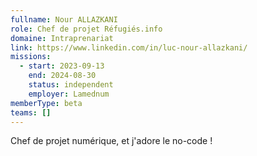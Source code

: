```yaml
---
fullname: Nour ALLAZKANI
role: Chef de projet Réfugiés.info
domaine: Intraprenariat
link: https://www.linkedin.com/in/luc-nour-allazkani/
missions:
  - start: 2023-09-13
    end: 2024-08-30
    status: independent
    employer: Lamednum
memberType: beta
teams: []
---
```

Chef de projet numérique, et j'adore le no-code !